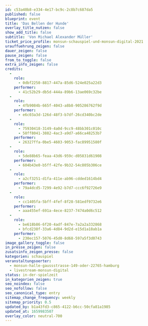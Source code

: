 ```yaml
---
id: c53a40b8-e334-4e17-bc9c-2c8b7c687da5
published: false
blueprint: event
title: 'Das Bellen der Hunde'
overlay_title_nutzen: false
show_add_title: false
subtitle: 'Von Michael Alexander Müller'
ticket_price_profile: monsun-schauspiel-und-monsun-digital-2021
urauffuehrung_zeigen: false
dauer_zeigen: false
pause_zeigen: false
from_to_toggle: false
extra_info_zeigen: false
credits:
  -
    role:
      - 0dbf2250-8817-447a-85d6-524e025a22d3
    performer:
      - 41c52b29-db5d-444a-89b6-13ae069c32be
  -
    role:
      - 4fb9084b-665f-4043-a8b8-905286762f9d
    performer:
      - e6c03a3d-126d-48f3-b7df-26cd340bc2de
  -
    role:
      - 75930418-3149-4a0d-9cc9-48bb301c010c
      - 58ff8041-3882-4ac3-a9d7-a66ca48253b7
    performer:
      - 26327ffa-0be5-4603-9053-fac89951580f
  -
    role:
      - 5de88b65-feaa-43d6-959c-d05831d61908
    performer:
      - 604b43e0-b5ff-42fe-9b32-54c805b306ce
  -
    role:
      - a2cf3251-d1fa-411e-ab96-cdded1614bd4
    performer:
      - 79a4dcd5-7299-4e92-b7d7-ccc6f92726e9
  -
    role:
      - cc1405fa-5bff-4fef-8f28-581edf9732e6
    performer:
      - aaa455ef-691a-4ece-8237-7474a0d6c512
  -
    role:
      - be618b86-6f20-4adf-847e-7a2a2a332868
      - bfcd238f-33a6-4d84-9d2d-e15d1a18ab1a
    performer:
      - 230ec157-5076-45d0-8d68-597a5f3d0743
image_gallery_toggle: false
in_presse_zeigen: false
zusatsinfo_zeigen_presse: false
kategorien: schauspiel
veranstaltungsoerter:
  - monsun-halle-gaussstrasse-149-oder-22765-hamburg
  - livestream-monsun-digital
status: in-der-spielzeit
in_kategorien_zeigen: true
seo_noindex: false
seo_nofollow: false
seo_canonical_type: entry
sitemap_change_frequency: weekly
sitemap_priority: 0.5
updated_by: b1a43fd3-c865-4122-b6cc-50cfa81a1985
updated_at: 1659983507
overlay_color: neutral-700
---
```

